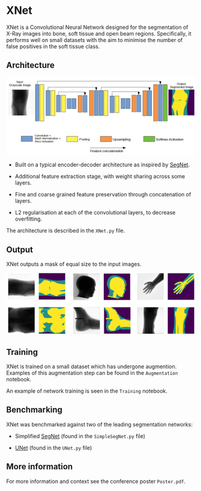 # XNet

XNet is a Convolutional Neural Network designed for the segmentation
of X-Ray images into bone, soft tissue and open beam
regions. Specifically, it performs well on small datasets with the aim
to minimise the number of false positives in the soft tissue class.

## Architecture

![](architecture.jpg)

* Built on a typical encoder-decoder architecture as
inspired by [SegNet](http://mi.eng.cam.ac.uk/projects/segnet/).

* Additional feature extraction stage, with weight sharing across some
  layers.

* Fine and coarse grained feature preservation through concatenation
  of layers.

* L2 regularisation at each of the convolutional layers, to decrease overfitting. 

The architecture is described in the ```XNet.py``` file.

## Output

XNet outputs a mask of equal size to the input images.

![](predictions.png)

## Training

XNet is trained on a small dataset which has undergone
augmention. Examples of this augmentation step can be found in the
```Augmentation``` notebook.

An example of network training is seen in the ```Training``` notebook.

## Benchmarking

XNet was benchmarked against two of the leading segmentation networks:

* Simplified [SegNet](https://arxiv.org/abs/1511.00561) (found in the
  ```SimpleSegNet.py``` file)

* [UNet](https://arxiv.org/abs/1505.04597) (found in the ```UNet.py```
  file)

## More information

For more information and context see the conference poster
```Poster.pdf```.

